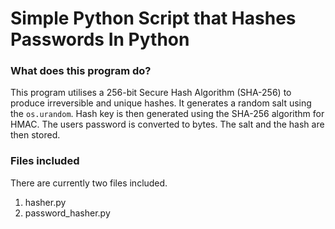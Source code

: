 # Simple Python Script that Hashes Passwords In Python

### What does this program do?
This program utilises a 256-bit Secure Hash Algorithm (SHA-256) to produce irreversible and unique hashes.
It generates a random salt using the `os.urandom`.
Hash key is then generated using the SHA-256 algorithm for HMAC. The users password is converted to bytes.
The salt and the hash are then stored.

### Files included
There are currently two files included.

1) hasher.py
2) password_hasher.py